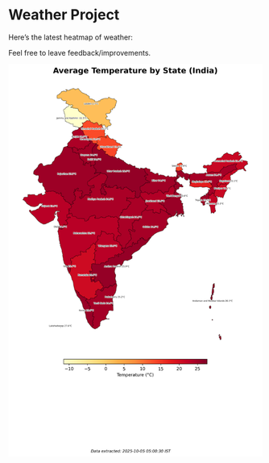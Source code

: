 # Weather Project

Here’s the latest heatmap of weather:

Feel free to leave feedback/improvements.

![India Heatmap](docs/assets/india_heatmap.png?v=E1AE19)
